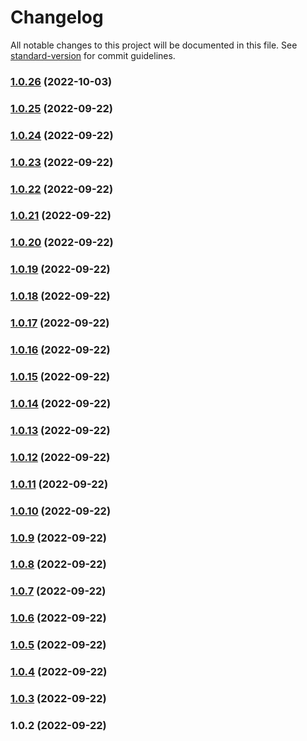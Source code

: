 # Changelog

All notable changes to this project will be documented in this file. See [standard-version](https://github.com/conventional-changelog/standard-version) for commit guidelines.

### [1.0.26](https://github.com/them-codes/either/compare/v1.0.25...v1.0.26) (2022-10-03)

### [1.0.25](https://github.com/them-codes/either/compare/v1.0.24...v1.0.25) (2022-09-22)

### [1.0.24](https://github.com/them-codes/either/compare/v1.0.23...v1.0.24) (2022-09-22)

### [1.0.23](https://github.com/them-codes/either/compare/v1.0.22...v1.0.23) (2022-09-22)

### [1.0.22](https://github.com/them-codes/either/compare/v1.0.21...v1.0.22) (2022-09-22)

### [1.0.21](https://github.com/them-codes/either/compare/v1.0.20...v1.0.21) (2022-09-22)

### [1.0.20](https://github.com/them-codes/either/compare/v1.0.19...v1.0.20) (2022-09-22)

### [1.0.19](https://github.com/them-codes/either/compare/v1.0.18...v1.0.19) (2022-09-22)

### [1.0.18](https://github.com/them-codes/either/compare/v1.0.17...v1.0.18) (2022-09-22)

### [1.0.17](https://github.com/them-codes/either/compare/v1.0.16...v1.0.17) (2022-09-22)

### [1.0.16](https://github.com/them-codes/either/compare/v1.0.15...v1.0.16) (2022-09-22)

### [1.0.15](https://github.com/them-codes/either/compare/v1.0.14...v1.0.15) (2022-09-22)

### [1.0.14](https://github.com/them-codes/either/compare/v1.0.13...v1.0.14) (2022-09-22)

### [1.0.13](https://github.com/them-codes/either/compare/v1.0.12...v1.0.13) (2022-09-22)

### [1.0.12](https://github.com/them-codes/either/compare/v1.0.11...v1.0.12) (2022-09-22)

### [1.0.11](https://github.com/them-codes/either/compare/v1.0.10...v1.0.11) (2022-09-22)

### [1.0.10](https://github.com/them-codes/either/compare/v1.0.9...v1.0.10) (2022-09-22)

### [1.0.9](https://github.com/them-codes/either/compare/v1.0.8...v1.0.9) (2022-09-22)

### [1.0.8](https://github.com/them-codes/either/compare/v1.0.7...v1.0.8) (2022-09-22)

### [1.0.7](https://github.com/them-codes/either/compare/v1.0.6...v1.0.7) (2022-09-22)

### [1.0.6](https://github.com/them-codes/either/compare/v1.0.5...v1.0.6) (2022-09-22)

### [1.0.5](https://github.com/them-codes/either/compare/v1.0.4...v1.0.5) (2022-09-22)

### [1.0.4](https://github.com/them-codes/either/compare/v1.0.3...v1.0.4) (2022-09-22)

### [1.0.3](https://github.com/them-codes/either/compare/v1.0.2...v1.0.3) (2022-09-22)

### 1.0.2 (2022-09-22)
